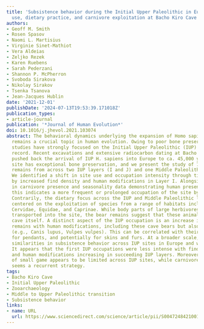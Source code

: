 ```yaml
---
title: 'Subsistence behavior during the Initial Upper Paleolithic in Europe: Site
  use, dietary practice, and carnivore exploitation at Bacho Kiro Cave (Bulgaria)'
authors:
- Geoff M. Smith
- Rosen Spasov
- Naomi L. Martisius
- Virginie Sinet-Mathiot
- Vera Aldeias
- Zeljko Rezek
- Karen Ruebens
- Sarah Pederzani
- Shannon P. McPherron
- Svoboda Sirakova
- Nikolay Sirakov
- Tsenka Tsanova
- Jean-Jacques Hublin
date: '2021-12-01'
publishDate: '2024-07-13T19:53:39.171018Z'
publication_types:
- article-journal
publication: '*Journal of Human Evolution*'
doi: 10.1016/j.jhevol.2021.103074
abstract: The behavioral dynamics underlying the expansion of Homo sapiens into Europe
  remains a crucial topic in human evolution. Owing to poor bone preservation, past
  studies have strongly focused on the Initial Upper Paleolithic (IUP) stone tool
  record. Recent excavations and extensive radiocarbon dating at Bacho Kiro Cave (Bulgaria)
  pushed back the arrival of IUP H. sapiens into Europe to ca. 45,000 years ago. This
  site has exceptional bone preservation, and we present the study of 7431 faunal
  remains from across two IUP layers (I and J) and one Middle Paleolithic layer (K).
  We identified a shift in site use and occupation intensity through time, marked
  by increased find density and human modifications in Layer I. Alongside a decrease
  in carnivore presence and seasonality data demonstrating human presence in all seasons,
  this indicates a more frequent or prolonged occupation of the site by IUP groups.
  Contrarily, the dietary focus across the IUP and Middle Paleolithic layers is similar,
  centered on the exploitation of species from a range of habitats including Bos/Bison,
  Cervidae, Equidae, and Caprinae. While body parts of large herbivores were selectively
  transported into the site, the bear remains suggest that these animals died in the
  cave itself. A distinct aspect of the IUP occupation is an increase in carnivore
  remains with human modifications, including these cave bears but also smaller taxa
  (e.g., Canis lupus, Vulpes vulpes). This can be correlated with their exploitation
  for pendants, and potentially for skins and furs. At a broader scale, we identified
  similarities in subsistence behavior across IUP sites in Europe and western Asia.
  It appears that the first IUP occupations were less intense with find densities
  and human modifications increasing in succeeding IUP layers. Moreover, the exploitation
  of small game appears to be limited across IUP sites, while carnivore exploitation
  seems a recurrent strategy.
tags:
- Bacho Kiro Cave
- Initial Upper Paleolithic
- Zooarchaeology
- Middle to Upper Paleolithic transition
- Subsistence behavior
links:
- name: URL
  url: https://www.sciencedirect.com/science/article/pii/S0047248421001263
---
```

